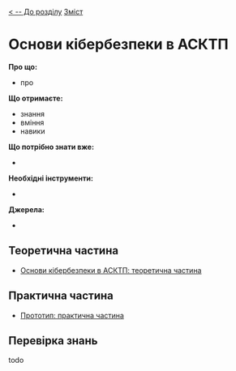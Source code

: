 [< -- До розділу](../README.md)         [Зміст](../../contents.md)

# Основи кібербезпеки в АСКТП

**Про що:**

- про 

**Що отримаєте:**

- знання 
- вміння 
- навики 

**Що потрібно знати вже:**

- 

**Необхідні інструменти:**

- 

**Джерела:** 

- 

## Теоретична частина

- [Основи кібербезпеки в АСКТП: теоретична частина](teor.md)

## Практична частина

- [Прототип: практична частина](lab.md)

## Перевірка знань

todo
